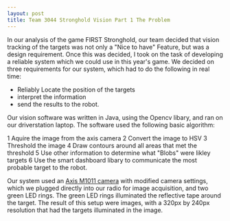 ```yaml
---
layout: post
title: Team 3044 Stronghold Vision Part 1 The Problem 
---
```


In our analysis of the game FIRST Stronghold, our team decided that vision tracking of the targets was not only a "Nice to have" Feature, but was a design requirement. Once this was decided, I took on the task of developing a reliable system which we could use in this year's game. We decided on three requirements for our system, which had to do the following in real time: 

* Reliably Locate the position of the targets
* interpret the information
* send the results to the robot.

Our vision software was written in Java, using the Opencv libary, and ran on our driverstation laptop. The software used the following basic algorithm: 

1 Aquire the image from the axis camera
2 Convert the image to HSV
3 Threshold the image
4 Draw contours around all areas that met the threshold
5 Use other information to determine what "Blobs" were likley targets
6 Use the smart dashboard libary to communicate the most probable target to the robot.

Our system used an [Axis M1011 camera](http://www.axis.com/us/en/products/axis-m1011) with modified camera settings, which we plugged directly into our radio for image acquisition, and two green LED rings. The green LED rings illuminated the reflective tape around the target. The result of this setup were images, with a 320px by 240px resolution that had the targets illuminated in the image. 



